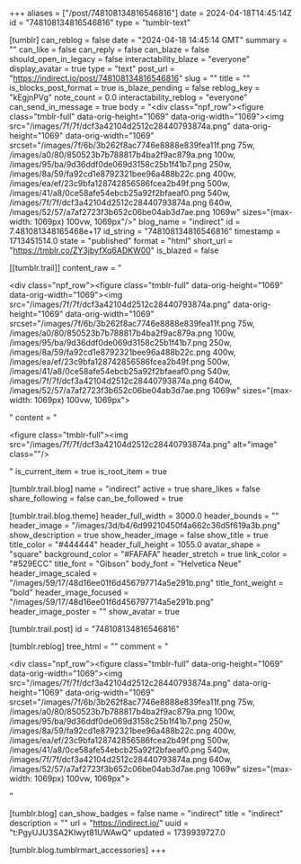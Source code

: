 +++
aliases = ["/post/748108134816546816"]
date = 2024-04-18T14:45:14Z
id = "748108134816546816"
type = "tumblr-text"

[tumblr]
can_reblog = false
date = "2024-04-18 14:45:14 GMT"
summary = ""
can_like = false
can_reply = false
can_blaze = false
should_open_in_legacy = false
interactability_blaze = "everyone"
display_avatar = true
type = "text"
post_url = "https://indirect.io/post/748108134816546816"
slug = ""
title = ""
is_blocks_post_format = true
is_blaze_pending = false
reblog_key = "kEgjnPVg"
note_count = 0.0
interactability_reblog = "everyone"
can_send_in_message = true
body = "<div class=\"npf_row\"><figure class=\"tmblr-full\" data-orig-height=\"1069\" data-orig-width=\"1069\"><img src=\"/images/7f/7f/dcf3a42104d2512c28440793874a.png\" data-orig-height=\"1069\" data-orig-width=\"1069\" srcset=\"/images/7f/6b/3b262f8ac7746e8888e839fea11f.png 75w, /images/a0/80/850523b7b788817b4ba2f9ac879a.png 100w, /images/95/ba/9d36ddf0de069d3158c25b1f41b7.png 250w, /images/8a/59/fa92cd1e8792321bee96a488b22c.png 400w, /images/ea/ef/23c9bfa128742856586fcea2b49f.png 500w, /images/41/a8/0ce58afe54ebcb25a92f2bfaeaf0.png 540w, /images/7f/7f/dcf3a42104d2512c28440793874a.png 640w, /images/52/57/a7af2723f3b652c06be04ab3d7ae.png 1069w\" sizes=\"(max-width: 1069px) 100vw, 1069px\"/></figure></div>"
blog_name = "indirect"
id = 7.481081348165468e+17
id_string = "748108134816546816"
timestamp = 1713451514.0
state = "published"
format = "html"
short_url = "https://tmblr.co/ZY3jbyfXq6ADKW00"
is_blazed = false

[[tumblr.trail]]
content_raw = "<p><div class=\"npf_row\"><figure class=\"tmblr-full\" data-orig-height=\"1069\" data-orig-width=\"1069\"><img src=\"/images/7f/7f/dcf3a42104d2512c28440793874a.png\" data-orig-height=\"1069\" data-orig-width=\"1069\" srcset=\"/images/7f/6b/3b262f8ac7746e8888e839fea11f.png 75w, /images/a0/80/850523b7b788817b4ba2f9ac879a.png 100w, /images/95/ba/9d36ddf0de069d3158c25b1f41b7.png 250w, /images/8a/59/fa92cd1e8792321bee96a488b22c.png 400w, /images/ea/ef/23c9bfa128742856586fcea2b49f.png 500w, /images/41/a8/0ce58afe54ebcb25a92f2bfaeaf0.png 540w, /images/7f/7f/dcf3a42104d2512c28440793874a.png 640w, /images/52/57/a7af2723f3b652c06be04ab3d7ae.png 1069w\" sizes=\"(max-width: 1069px) 100vw, 1069px\"></figure></div></p>"
content = "<p><figure class=\"tmblr-full\"><img src=\"/images/7f/7f/dcf3a42104d2512c28440793874a.png\" alt=\"image\" class=\"\"/></figure></p>"
is_current_item = true
is_root_item = true

[tumblr.trail.blog]
name = "indirect"
active = true
share_likes = false
share_following = false
can_be_followed = true

[tumblr.trail.blog.theme]
header_full_width = 3000.0
header_bounds = ""
header_image = "/images/3d/b4/6d99210450f4a662c36d5f619a3b.png"
show_description = true
show_header_image = false
show_title = true
title_color = "#444444"
header_full_height = 1055.0
avatar_shape = "square"
background_color = "#FAFAFA"
header_stretch = true
link_color = "#529ECC"
title_font = "Gibson"
body_font = "Helvetica Neue"
header_image_scaled = "/images/59/17/48d16ee01f6d456797714a5e291b.png"
title_font_weight = "bold"
header_image_focused = "/images/59/17/48d16ee01f6d456797714a5e291b.png"
header_image_poster = ""
show_avatar = true

[tumblr.trail.post]
id = "748108134816546816"

[tumblr.reblog]
tree_html = ""
comment = "<p><div class=\"npf_row\"><figure class=\"tmblr-full\" data-orig-height=\"1069\" data-orig-width=\"1069\"><img src=\"/images/7f/7f/dcf3a42104d2512c28440793874a.png\" data-orig-height=\"1069\" data-orig-width=\"1069\" srcset=\"/images/7f/6b/3b262f8ac7746e8888e839fea11f.png 75w, /images/a0/80/850523b7b788817b4ba2f9ac879a.png 100w, /images/95/ba/9d36ddf0de069d3158c25b1f41b7.png 250w, /images/8a/59/fa92cd1e8792321bee96a488b22c.png 400w, /images/ea/ef/23c9bfa128742856586fcea2b49f.png 500w, /images/41/a8/0ce58afe54ebcb25a92f2bfaeaf0.png 540w, /images/7f/7f/dcf3a42104d2512c28440793874a.png 640w, /images/52/57/a7af2723f3b652c06be04ab3d7ae.png 1069w\" sizes=\"(max-width: 1069px) 100vw, 1069px\"></figure></div></p>"

[tumblr.blog]
can_show_badges = false
name = "indirect"
title = "indirect"
description = ""
url = "https://indirect.io/"
uuid = "t:PgyUJU3SA2Klwyt81UWAwQ"
updated = 1739939727.0

[tumblr.blog.tumblrmart_accessories]
+++
